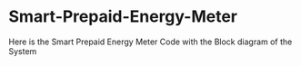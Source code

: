 # Smart-Prepaid-Energy-Meter
Here is the Smart Prepaid Energy Meter Code with the Block diagram of the System
